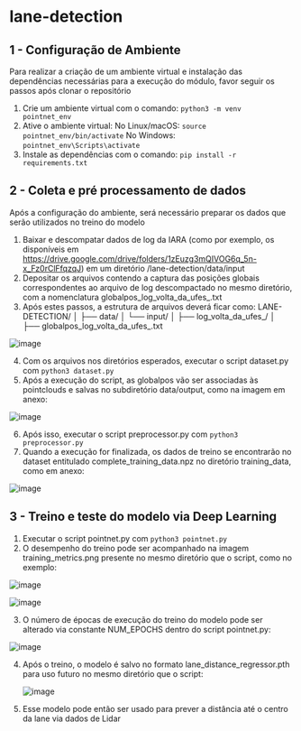 # lane-detection

## 1 - Configuração de Ambiente

Para realizar a criação de um ambiente virtual e instalação das dependências necessárias para a execução do módulo, favor seguir os passos após clonar o repositório
1. Crie um ambiente virtual com o comando: `python3 -m venv pointnet_env`
2. Ative o ambiente virtual:
    No Linux/macOS: `source pointnet_env/bin/activate`
    No Windows: `pointnet_env\Scripts\activate`
3. Instale as dependências com o comando: `pip install -r requirements.txt`

## 2 - Coleta e pré processamento de dados

Após a configuração do ambiente, será necessário preparar os dados que serão utilizados no treino do modelo

1. Baixar e descompatar dados de log da IARA (como por exemplo, os disponíveis em https://drive.google.com/drive/folders/1zEuzg3mQIVOG6q_5n-x_Fz0rClFfqzqJ) em um diretório /lane-detection/data/input
2. Depositar os arquivos contendo a captura das posições globais correspondentes ao arquivo de log descompactado no mesmo diretório, com a nomenclatura globalpos_log_volta_da_ufes_<data>.txt
3. Após estes passos, a estrutura de arquivos deverá ficar como:
LANE-DETECTION/
│
├── data/
│   └── input/
│       ├── log_volta_da_ufes_<data>/
│
├── globalpos_log_volta_da_ufes_<data>.txt

![image](https://github.com/user-attachments/assets/3a00aeb1-468c-40c7-a866-f6710fdaf47c)

4. Com os arquivos nos diretórios esperados, executar o script dataset.py com `python3 dataset.py`
5. Após a execução do script, as globalpos vão ser associadas às pointclouds e salvas no subdiretório data/output, como na imagem em anexo:
   
![image](https://github.com/user-attachments/assets/d557eea4-bed6-4553-9574-b6b9e4d6100f)

6. Após isso, executar o script preprocessor.py com `python3 preprocessor.py`
7. Quando a execução for finalizada, os dados de treino se encontrarão no dataset entitulado complete_training_data.npz no diretório training_data, como em anexo:

![image](https://github.com/user-attachments/assets/79730d22-d18b-443b-b71e-4947e4f26b00)

## 3 - Treino e teste do modelo via Deep Learning

1. Executar o script pointnet.py com `python3 pointnet.py`
2. O desempenho do treino pode ser acompanhado na imagem training_metrics.png presente no mesmo diretório que o script, como no exemplo:

![image](https://github.com/user-attachments/assets/b00a7991-9ccc-4f34-a6d0-383b5da6f13c)

![image](https://github.com/user-attachments/assets/bef311d9-7452-4574-9b26-927f97ab3e81)

3. O número de épocas de execução do treino do modelo pode ser alterado via constante NUM_EPOCHS dentro do script pointnet.py:

![image](https://github.com/user-attachments/assets/c5202096-5ec2-43e7-9b08-3d733a5c7dc7)


4. Após o treino, o modelo é salvo no formato lane_distance_regressor.pth para uso futuro no mesmo diretório que o script:

   ![image](https://github.com/user-attachments/assets/8aa7a0cc-9e95-45cb-ad84-a14b47f424a5)

5. Esse modelo pode então ser usado para prever a distância até o centro da lane via dados de Lidar

